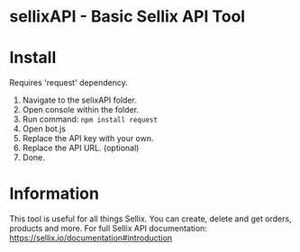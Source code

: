# sellixAPI - Basic Sellix API Tool


# Install
Requires 'request' dependency.

1. Navigate to the selixAPI folder.
2. Open console within the folder.
3. Run command: `npm install request`
4. Open bot.js
5. Replace the API key with your own.
6. Replace the API URL. (optional)
6. Done.

# Information
This tool is useful for all things Sellix. You can create, delete and get orders, products and more.
For full Sellix API documentation: https://sellix.io/documentation#introduction
